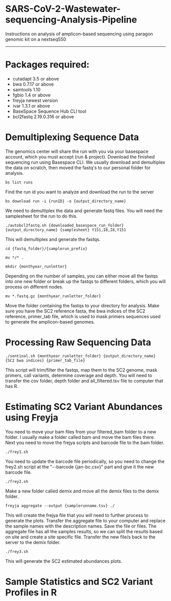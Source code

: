# SARS-CoV-2-Wastewater-sequencing-Analysis-Pipeline
Instructions on analysis of amplicon-based sequencing using paragon genomic kit on a nextseq550 

------------
# Packages required:
- cutadapt 3.5 or above
- bwa 0.7.17 or above
- samtools 1.10
- fgbio 1.4 or above
- freyja newest version
- ivar 1.3.1 or above
- BaseSpace Sequence Hub CLI tool 
- bcl2fastq 2.19.0.316 or above

# Demultiplexing Sequence Data
The genomics center will share the run with you via your basespace account, which you must accept (run & project). Download the finished sequencing run using Basespace CLI. We usually download and demultiplex the data on scratch, then moved the fastq's to our personal folder for analysis.
```
bs list runs
```
Find the run id you want to analyze and download the run to the server
```
bs download run -i {runID} -o {output_directory_name}
```
We need to demultiplex the data and generate fastq files. You will need the samplesheet for the run to do this.
```
./autobcl2fastq.sh {downloaded_basespace_run_folder} {output_directory_name} {samplesheet} Y151,I8,I8,Y151
```
This will demultiplex and generate the fastqs.
```
cd {fastq_folder}/{samplerun_prefix} 
```
```
mv */* .
```
```
mkdir {monthyear_runletter} 
```
Depending on the number of samples, you can either move all the fastqs into one new folder or break up the fastqs to different folders, which you will process on different nodes.
```
mv *.fastq.gz {monthyear_runletter_folder} 
```
Move the folder containing the fastqs to your directory for analysis. Make sure you have the SC2 reference fasta, the bwa indices of the SC2 reference, primer_tab file, which is used to mask primers sequences used to generate the amplicon-based genomes.

# Processing Raw Sequencing Data
```
./sentinal.sh {monthyear_runletter_folder} {output_directory_name} {SC2 bwa indices} {primer_tab_file}
```
This script will trim/filter the fastqs, map them to the SC2 genome, mask primers, call variants, determine coverage and depth.
You will need to transfer the cov folder, depth folder and all_filtered.tsv file to computer that has R.

# Estimating SC2 Variant Abundances using Freyja
You need to move your bam files from your filtered_bam folder to a new folder. I usually make a folder called bam and move the bam files there. Next you need to move the frejya scripts and barcode file to the bam folder.
```
./frey1.sh
```
You need to update the barcode file periodically, so you need to change the frey2.sh script at the "--barcode {jan-bc.csv}" part and give it the new barcode file.
```
./frey2.sh
```
Make a new folder called demix and move all the demix files to the demix folder.
```
freyja aggregate --output {samplerunname.tsv} ./
```
This will create the frejya file that you will need to further process to generate the plots.
Transfer the aggregate file to your computer and replace the sample names with the description names. Save the file or files. The aggregate file has all the samples results, so we can split the results based on site and create a site specific file. Transfer the new file/s back to the server to the demix folder.
```
./frey3.sh
```
This will generate the SC2 estimated abundances plots. 

# Sample Statistics and SC2 Variant Profiles in R


